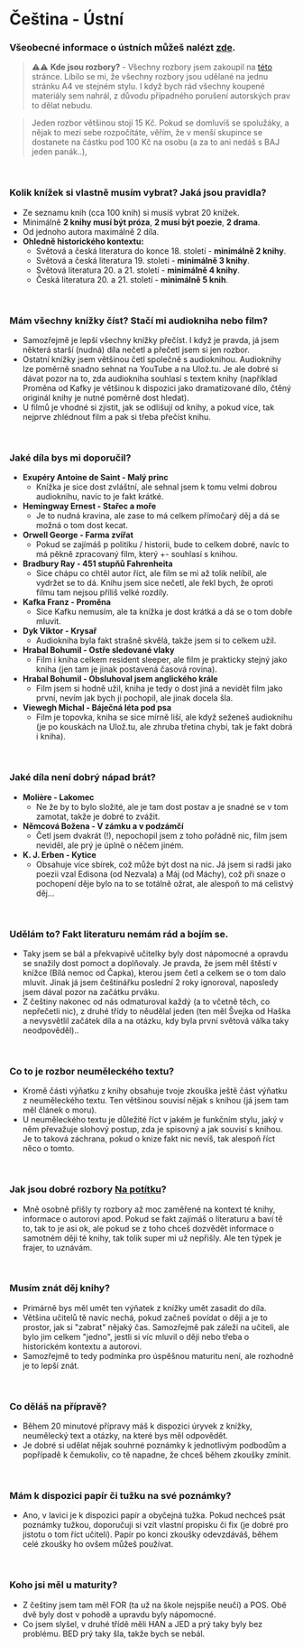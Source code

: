 # Čeština - Ústní

### Všeobecné informace o ústních můžeš nalézt [zde](../../FaQ/USTNI.md).

> ⚠️⚠️ **Kde jsou rozbory?** - Všechny rozbory jsem zakoupil na [této](https://www.snadnamaturita.cz/) stránce. Líbilo se mi, že všechny rozbory jsou udělané na jednu stránku A4 ve stejném stylu. I když bych rád všechny koupené materiály sem nahrál, z důvodu případného porušení autorských prav to dělat nebudu.

> Jeden rozbor většinou stojí 15 Kč. Pokud se domluvíš se spolužáky, a nějak to mezi sebe rozpočítáte, věřím, že v menší skupince se dostanete na částku pod 100 Kč na osobu (a za to ani nedáš s BAJ jeden panák..),

<br>

### Kolik knížek si vlastně musím vybrat? Jaká jsou pravidla?
- Ze seznamu knih (cca 100 knih) si musíš vybrat 20 knížek.
- Minimálně **2 knihy musí být próza**, **2 musí být poezie**, **2 drama**.
- Od jednoho autora maximálně 2 díla.
- **Ohledně historického kontextu:**
    - Světová a česká literatura do konce 18. století - **minimálně 2 knihy**.
    - Světová a česká literatura 19. století - **minimálně 3 knihy**. 
    - Světová literatura 20. a 21. století - **minimálně 4 knihy**.
    - Česká literatura 20. a 21. století  - **minimálně 5 knih**.

<br>

### Mám všechny knížky číst? Stačí mi audiokniha nebo film?
- Samozřejmě je lepší všechny knížky přečíst. I když je pravda, já jsem některá starší (nudná) díla nečetl a přečetl jsem si jen rozbor.
- Ostatní knížky jsem většinou četl společně s audioknihou. Audioknihy lze poměrně snadno sehnat na YouTube a na Ulož.tu. Je ale dobré si dávat pozor na to, zda audiokniha souhlasí s textem knihy (například Proměna od Kafky je většinou k dispozici jako dramatizované dílo,  čtěný originál knihy je nutné poměrně dost hledat).
- U filmů je vhodné si zjistit, jak se odlišují od knihy, a pokud více, tak nejprve zhlédnout film a pak si třeba přečíst knihu.

<br>

### Jaké díla bys mi doporučil?
- **Exupéry Antoine de Saint - Malý princ**
    - Knížka je sice dost zvláštní, ale sehnal jsem k tomu velmi dobrou audioknihu, navíc to je fakt krátké.
- **Hemingway Ernest - Stařec a moře**
    - Je to nudná kravina, ale zase to má celkem přímočarý děj a dá se možná o tom dost kecat.
- **Orwell George - Farma zvířat**
    - Pokud se zajímáš p politiku / historii, bude to celkem dobré, navíc to má pěkně zpracovaný film, který +- souhlasí s knihou.
- **Bradbury Ray - 451 stupňů Fahrenheita**
    - Sice chápu co chtěl autor říct, ale film se mi až tolik nelíbil, ale vydržet se to dá. Knihu jsem sice nečetl, ale řekl bych, že oproti filmu tam nejsou příliš velké rozdíly. 
- **Kafka Franz - Proměna**
    - Sice Kafku nemusím, ale ta knížka je dost krátká a dá se o tom dobře mluvit.
- **Dyk Viktor - Krysař**
    - Audiokniha byla fakt strašně skvělá, takže jsem si to celkem užil.
- **Hrabal Bohumil - Ostře sledované vlaky**
    - Film i kniha celkem resident sleeper, ale film je prakticky stejný jako kniha (jen tam je jinak postavená časová rovina).
- **Hrabal Bohumil - Obsluhoval jsem anglického krále**
    - Film jsem si hodně užil, kniha je tedy o dost jiná a nevidět film jako první, nevím jak bych ji pochopil, ale jinak docela šla.
- **Viewegh Michal - Báječná léta pod psa**
    - Film je topovka, kniha se sice mírně liší, ale když seženeš audioknihu (je po kouskách na Ulož.tu, ale zhruba třetina chybí, tak je fakt dobrá i kniha).

<br>

### Jaké díla není dobrý nápad brát?
- **Molière - Lakomec**
    - Ne že by to bylo složité, ale je tam dost postav a je snadné se v tom zamotat, takže je dobré to zvážit.
- **Němcová Božena - V zámku a v podzámčí**
    - Četl jsem dvakrát (!), nepochopil jsem z toho pořádně nic, film jsem neviděl, ale prý je úplně o něčem jiném.
- **K. J. Erben - Kytice**
    - Obsahuje více sbírek, což může být dost na nic. Já jsem si radši jako poezii vzal Edisona (od Nezvala) a Máj (od Máchy), což při snaze o pochopení děje bylo na to se totálně ožrat, ale alespoň to má celistvý děj... 

<br>

### Udělám to? Fakt literaturu nemám rád a bojím se.
- Taky jsem se bál a překvapivě učitelky byly dost nápomocné a opravdu se snažily dost pomoct a doplňovaly. Je pravda, že jsem měl štěstí v knížce (Bílá nemoc od Čapka), kterou jsem četl a celkem se o tom dalo mluvit. Jinak já jsem češtinářku poslední 2 roky ignoroval, naposledy jsem dával pozor na začátku prváku.
- Z češtiny nakonec od nás odmaturoval každý (a to včetně těch, co nepřečetli nic), z druhé třídy to něudělal jeden (ten měl Švejka od Haška a nevysvětlil začátek díla a na otázku, kdy byla první světová válka taky neodpověděl)..

<br>

### Co to je rozbor neuměleckého textu?
- Kromě části výňatku z knihy obsahuje tvoje zkouška ještě část výňatku z neuměleckého textu. Ten většinou souvisí nějak s knihou (já jsem tam měl článek o moru).
- U neuměleckého textu je důležité říct v jakém je funkčním stylu, jaký v něm převažuje slohový postup, zda je spisovný a jak souvisí s knihou. Je to taková záchrana, pokud o knize fakt nic nevíš, tak alespoň říct něco o tomto.

<br>

### Jak jsou dobré rozbory [Na potítku](https://www.youtube.com/@Napotitku)?
- Mně osobně přišly ty rozbory až moc zaměřené na kontext té knihy, informace o autorovi apod. Pokud se fakt zajímáš o literaturu a baví tě to, tak to je asi ok, ale pokud se z toho chceš dozvědět informace o samotném ději té knihy, tak tolik super mi už nepřišly. Ale ten týpek je frajer, to uznávám. 

<br>

### Musím znát děj knihy?
- Primárně bys měl umět ten výňatek z knížky umět zasadit do díla.
- Většina učitelů tě navíc nechá, pokud začneš povídat o ději a je to prostor, jak si "zabrat" nějaký čas. Samozřejmě pak záleží na učiteli, ale bylo jim celkem "jedno", jestli si víc mluvil o ději nebo třeba o historickém kontextu a autorovi.
- Samozřejmě to tedy podmínka pro úspěšnou maturitu není, ale rozhodně je to lepší znát.

<br>

### Co děláš na přípravě?
- Během 20 minutové přípravy máš k dispozici úryvek z knížky, neumělecký text a otázky, na které bys měl odpovědět.
- Je dobré si udělat nějak souhrné poznámky k jednotlivým podbodům a popřípadě k čemukoliv, co tě napadne, že chceš během zkoušky zmínit.

<br>

### Mám k dispozici papír či tužku na své poznámky?
- Ano, v lavici je k dispozici papír a obyčejná tužka. Pokud nechceš psát poznámky tužkou, doporučuji si vzít vlastní propisku či fix (je dobré pro jistotu o tom říct učiteli). Papír po konci zkoušky odevzdáváš, během celé zkoušky ho ovšem můžeš používat.

<br>

### Koho jsi měl u maturity?
- Z češtiny jsem tam měl FOR (ta už na škole nejspíše neučí) a POS. Obě dvě byly dost v pohodě a upravdu byly nápomocné.
- Co jsem slyšel, v druhé třídě měli HAN a JED a prý taky byly bez problému. BED prý taky šla, takže bych se nebál.